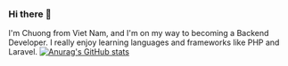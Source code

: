 ### Hi there 👋

I'm Chuong from Viet Nam, and I'm on my way to becoming a Backend Developer.  I really enjoy learning languages and frameworks like PHP and Laravel.
[![Anurag's GitHub stats](https://github-readme-stats.vercel.app/api?username=nguyenthanhchuong184)](https://github.com/anuraghazra/github-readme-stats)
